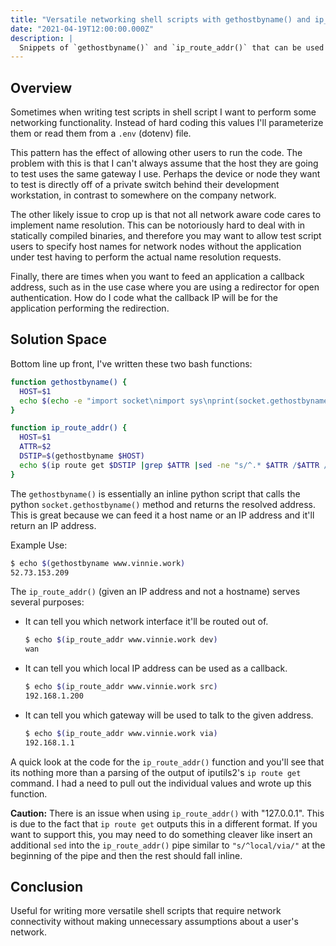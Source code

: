 ```yaml
---
title: "Versatile networking shell scripts with gethostbyname() and ip_route_addr()."
date: "2021-04-19T12:00:00.000Z"
description: |
  Snippets of `gethostbyname()` and `ip_route_addr()` that can be used in shell scripts in make networking shell scripts more versatile by removing false network assumptions (e.g. Myth: Everything is always behind a default gateway.)
---
```


## Overview

Sometimes when writing test scripts in shell script I want to perform some networking functionality. Instead of hard coding this values I'll parameterize them or read them from a `.env` (dotenv) file.

This pattern has the effect of allowing other users to run the code. The problem with this is that I can't always assume that the host they are going to test uses the same gateway I use. Perhaps the device or node they want to test is directly off of a private switch behind their development workstation, in contrast to somewhere on the company network.

The other likely issue to crop up is that not all network aware code cares to implement name resolution. This can be notoriously hard to deal with in statically compiled binaries, and therefore you may want to allow test script users to specify host names for network nodes without the application under test having to perform the actual name resolution requests.

Finally, there are times when you want to feed an application a callback address, such as in the use case where you are using a redirector for open authentication. How do I code what the callback IP will be for the application performing the redirection.

## Solution Space

Bottom line up front, I've written these two bash functions:

```sh
function gethostbyname() {
  HOST=$1
  echo $(echo -e "import socket\nimport sys\nprint(socket.gethostbyname(sys.argv[1]))" | python - $HOST)
}

function ip_route_addr() {
  HOST=$1
  ATTR=$2
  DSTIP=$(gethostbyname $HOST)
  echo $(ip route get $DSTIP |grep $ATTR |sed -ne "s/^.* $ATTR /$ATTR /p" |awk '{print $2}')
}
```

The `gethostbyname()` is essentially an inline python script that calls the python `socket.gethostbyname()` method and returns the resolved address. This is great because we can feed it a host name or an IP address and it'll return an IP address.

Example Use:

```sh
$ echo $(gethostbyname www.vinnie.work)
52.73.153.209
```

The `ip_route_addr()` (given an IP address and not a hostname) serves several purposes:

- It can tell you which network interface it'll be routed out of.

  ```sh
  $ echo $(ip_route_addr www.vinnie.work dev)
  wan
  ```

- It can tell you which local IP address can be used as a callback.

  ```sh
  $ echo $(ip_route_addr www.vinnie.work src)
  192.168.1.200
  ```

- It can tell you which gateway will be used to talk to the given address.

  ```sh
  $ echo $(ip_route_addr www.vinnie.work via)
  192.168.1.1
  ```

A quick look at the code for the `ip_route_addr()` function and you'll see that its nothing more than a parsing of the output of iputils2's `ip route get` command. I had a need to pull out the individual values and wrote up this function.

**Caution:** There is an issue when using `ip_route_addr()` with "127.0.0.1". This is due to the fact that `ip route get` outputs this in a different format. If you want to support this, you may need to do something cleaver like insert an additional `sed` into the `ip_route_addr()` pipe similar to `"s/^local/via/"` at the beginning of the pipe and then the rest should fall inline.

## Conclusion

Useful for writing more versatile shell scripts that require network connectivity without making unnecessary assumptions about a user's network.
